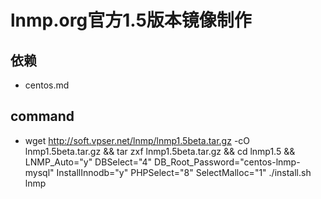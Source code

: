 # lnmp.org官方1.5版本镜像制作

## 依赖

- centos.md

## command

- wget http://soft.vpser.net/lnmp/lnmp1.5beta.tar.gz -cO lnmp1.5beta.tar.gz && tar zxf lnmp1.5beta.tar.gz && cd lnmp1.5 && LNMP_Auto="y" DBSelect="4" DB_Root_Password="centos-lnmp-mysql" InstallInnodb="y" PHPSelect="8" SelectMalloc="1" ./install.sh lnmp